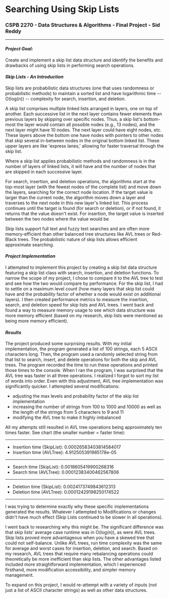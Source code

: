 # Searching Using Skip Lists

### CSPB 2270 - Data Structures & Algorithms - Final Project - Sid Reddy
______________________

#### *Project Goal:* 
Create and implement a skip list data structure and identify the benefits and drawbacks of using skip lists in 
performing search operations.

#### *Skip Lists - An Introduction*
Skip lists are probabilistic data structures (one that uses randomness or probabilistic methods) to maintain a sorted 
list and have logarithmic time -- O(log(n)) -- complexity for search, insertion, and deletion. 

A skip list comprises multiple linked lists arranged in layers, one on top of another. Each successive list in the 
next layer contains fewer elements than previous layers by skipping over specific nodes. Thus, a skip list's bottom-most 
the layer would contain all possible nodes (e.g., 13 nodes), and the next layer might have 10 nodes. The next layer 
could have eight nodes, etc. These layers above the bottom one have nodes with pointers to other nodes that skip several 
in-between nodes in the original bottom linked list. These upper layers are like 'express lanes,' allowing for faster 
traversal through the skip list.

Where a skip list applies probabilistic methods and randomness is in the number of layers of linked lists, it will have
and the number of nodes that are skipped in each successive layer.

For search, insertion, and deletion operations, the algorithms start at the top-most layer (with the fewest nodes of the
complete list) and move down the layers, searching for the correct node location. If the target value is larger than the
current node, the algorithm moves down a layer and traverses to the next node in this new layer's linked list. This
process continues until the target is found (for search or deletion), or if not found, it returns that the value doesn't 
exist. For insertion, the target value is inserted between the two nodes where the value would be 


Skip lists support full text and fuzzy text searches and are often more memory-efficient than other balanced tree 
structures like AVL trees or Red-Black trees. The probabilistic nature of skip lists allows efficient approximate 
searching. 


#### *Project Implementation*
I attempted to implement this project by creating a skip list data structure featuring a skip list class with
search, insertion, and deletion functions. To narrow the scope of my project, I chose to compare it to the AVL tree to
test and see how the two would compare by performance. For the skip list, I had to settle on a maximum level count 
(how many layers that skip list could have and the probability factor of whether a node would exist on additional 
layers). I then created performance metrics to measure the insertion, search, and deletion speed for skip lists
and AVL trees. I went back and found a way to measure memory usage to see which data structure was more
memory efficient (based on my research, skip lists were mentioned as being more memory efficient).

#### *Results*

The project produced some surprising results. With my initial implementation, the program generated a list of 100
strings, each 5 ASCII characters long. Then, the program used a randomly selected string from that list to search, insert,
and delete operations for both the skip and AVL trees. The program recorded the time to run these operations and printed
those times to the console. When I ran the program, I was surprised that the AVL tree was faster in all three operations. I realized
I forgot to sort my list of words into order. Even with this adjustment, AVL tree implementation was significantly
quicker. I attempted several modifications: 
* adjusting the max levels and probability factor of the skip list
implementation
* increasing the number of strings from 100 to 1000 and 10000 as well as the length of the strings from 5
characters to 9 and 11
* modifying the AVL tree to make it highly imbalanced

All my attempts still resulted in AVL tree operations being approximately ten times faster. See chart (the smaller number
= faster time):
___________
- Insertion time (SkipList): 0.00026583403814584017
- Insertion time (AVLTree): 4.912505391985178e-05
___________
- Search time (SkipList): 0.0018605419900268316
- Search time (AVLTree): 0.00012383400462567806
___________
- Deletion time (SkipList): 0.0024173749843612313
- Deletion time (AVLTree): 0.00012429198250174522
___________

I was trying to determine exactly why these specific implementations generated the results. Whatever I attempted to 
Modifications or changes didn't have much effect (Skip Lists continued to be slower in all operations). 

I went back to researching why this might be. The significant difference was that
skip lists' average case runtime was in O(log(n)), as were AVL trees. Skip lists proved more advantageous when you have
a skewed tree that could not self-balance. Unlike AVL trees, run time complexity was the same for
average and worst cases for insertion, deletion, and search. Based on my research,
AVL trees that require many rebalancing operations could theoretically be more inefficient than skip lists.
The other advantages listed included more straightforward implementation, which I experienced firsthand, more modification accessibility, and
simpler memory management. 

To expand on this project, I would re-attempt with a variety of inputs (not just a list of ASCII character strings) as
well as other data structures.